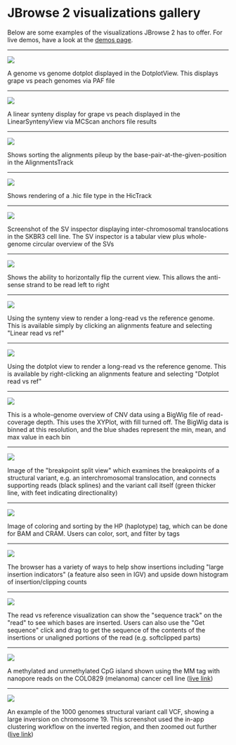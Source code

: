 # JBrowse 2 visualizations gallery

Below are some examples of the visualizations JBrowse 2 has to offer. For live
demos, have a look at the [demos page](../demos).

---

![](/img/dotplot.png)

A genome vs genome dotplot displayed in the DotplotView. This displays grape vs
peach genomes via PAF file

---

![](/img/linear_synteny.png)

A linear synteny display for grape vs peach displayed in the LinearSyntenyView
via MCScan anchors file results

---

![](/img/alignments_sort_by_base.png)

Shows sorting the alignments pileup by the base-pair-at-the-given-position in
the AlignmentsTrack

---

![](/img/hic_track.png)

Shows rendering of a .hic file type in the HicTrack

---

![](/img/sv_inspector_importform_loaded.png)

Screenshot of the SV inspector displaying inter-chromosomal translocations in
the SKBR3 cell line. The SV inspector is a tabular view plus whole-genome
circular overview of the SVs

---

![](/img/horizontally_flip.png)

Shows the ability to horizontally flip the current view. This allows the
anti-sense strand to be read left to right

---

![](/img/linear_longread.png)

Using the synteny view to render a long-read vs the reference genome. This is
available simply by clicking an alignments feature and selecting "Linear read vs
ref"

---

![](/img/dotplot_longread.png)

Using the dotplot view to render a long-read vs the reference genome. This is
available by right-clicking an alignments feature and selecting "Dotplot read vs
ref"

---

![](/img/cnv.png)

This is a whole-genome overview of CNV data using a BigWig file of read-coverage
depth. This uses the XYPlot, with fill turned off. The BigWig data is binned at
this resolution, and the blue shades represent the min, mean, and max value in
each bin

---

![](/img/breakpoint_split_view.png)

Image of the "breakpoint split view" which examines the breakpoints of a
structural variant, e.g. an interchromosomal translocation, and connects
supporting reads (black splines) and the variant call itself (green thicker
line, with feet indicating directionality)

---

![](/img/color_by_tag.png)

Image of coloring and sorting by the HP (haplotype) tag, which can be done for
BAM and CRAM. Users can color, sort, and filter by tags

---

![](/img/insertion_indicators.png)

The browser has a variety of ways to help show insertions including "large
insertion indicators" (a feature also seen in IGV) and upside down histogram of
insertion/clipping counts

---

![](/img/read_vs_ref_insertion.png)

The read vs reference visualization can show the "sequence track" on the "read"
to see which bases are inserted. Users can also use the "Get sequence" click and
drag to get the sequence of the contents of the insertions or unaligned portions
of the read (e.g. softclipped parts)

---

![](/img/modifications.png)

A methylated and unmethylated CpG island shown using the MM tag with nanopore
reads on the COLO829 (melanoma) cancer cell line
([live link](https://jbrowse.org/code/jb2/main/?config=test_data%2Fconfig_demo.json&session=share-LffYr8SI5E&password=VmZVl))

---

![](/img/multisv.png)

An example of the 1000 genomes structural variant call VCF, showing a large
inversion on chromosome 19. This screenshot used the in-app clustering workflow
on the inverted region, and then zoomed out further
([live link](https://jbrowse.org/code/jb2/main/?config=%2Fgenomes%2FGRCh38%2F1000genomes%2Fconfig_1000genomes.json&session=share-DN_h4SIwo4&password=CxkLw))
